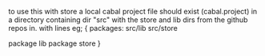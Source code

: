 to use this with store a local cabal project file should exist (cabal.project)
in a directory containing dir "src" with the store and lib dirs from the github repos in.
with lines eg;
{
packages: 
 src/lib
 src/store  

package lib
package store
}

